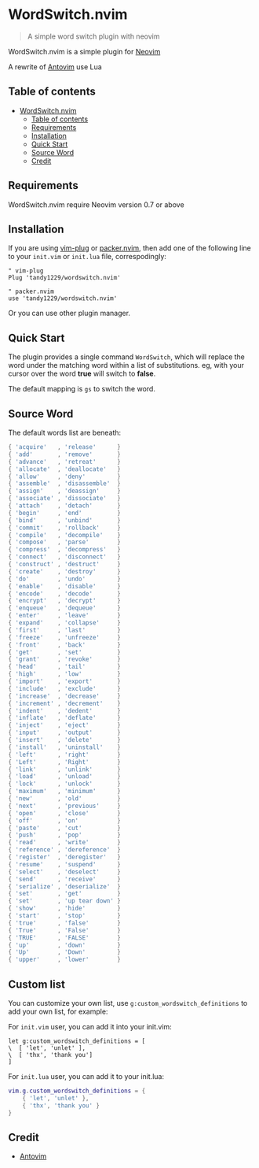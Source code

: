 # WordSwitch.nvim

> A simple word switch plugin with neovim

WordSwitch.nvim is a simple plugin for [Neovim](https://neovim.io)

A rewrite of [Antovim](https://github.com/jwarby/antovim) use Lua

## Table of contents

<!-- @import "[TOC]" {cmd="toc" depthFrom=1 depthTo=6 orderedList=false} -->

<!-- code_chunk_output -->

- [WordSwitch.nvim](#wordswitchnvim)
  - [Table of contents](#table-of-contents)
  - [Requirements](#requirements)
  - [Installation](#installation)
  - [Quick Start](#quick-start)
  - [Source Word](#source-word)
  - [Credit](#credit)

<!-- /code_chunk_output -->

## Requirements

WordSwitch.nvim require Neovim version 0.7 or above

## Installation

If you are using [vim-plug](https://github.com/junegunn/vim-plug) or [packer.nvim](https://github.com/wbthomason/packer.nvim), then add one of the following line to your `init.vim` or `init.lua` file, correspodingly:

```vim
" vim-plug
Plug 'tandy1229/wordswitch.nvim'

" packer.nvim
use 'tandy1229/wordswitch.nvim'
```

Or you can use other plugin manager.

## Quick Start

The plugin provides a single command `WordSwitch`, which will replace the word under the matching word within a list of substitutions. eg, with your cursor over the word **true** will switch to **false**.

The default mapping is `gs` to switch the word.

## Source Word

The default words list are beneath:

```lua
{ 'acquire'   , 'release'      }
{ 'add'       , 'remove'       }
{ 'advance'   , 'retreat'      }
{ 'allocate'  , 'deallocate'   }
{ 'allow'     , 'deny'         }
{ 'assemble'  , 'disassemble'  }
{ 'assign'    , 'deassign'     }
{ 'associate' , 'dissociate'   }
{ 'attach'    , 'detach'       }
{ 'begin'     , 'end'          }
{ 'bind'      , 'unbind'       }
{ 'commit'    , 'rollback'     }
{ 'compile'   , 'decompile'    }
{ 'compose'   , 'parse'        }
{ 'compress'  , 'decompress'   }
{ 'connect'   , 'disconnect'   }
{ 'construct' , 'destruct'     }
{ 'create'    , 'destroy'      }
{ 'do'        , 'undo'         }
{ 'enable'    , 'disable'      }
{ 'encode'    , 'decode'       }
{ 'encrypt'   , 'decrypt'      }
{ 'enqueue'   , 'dequeue'      }
{ 'enter'     , 'leave'        }
{ 'expand'    , 'collapse'     }
{ 'first'     , 'last'         }
{ 'freeze'    , 'unfreeze'     }
{ 'front'     , 'back'         }
{ 'get'       , 'set'          }
{ 'grant'     , 'revoke'       }
{ 'head'      , 'tail'         }
{ 'high'      , 'low'          }
{ 'import'    , 'export'       }
{ 'include'   , 'exclude'      }
{ 'increase'  , 'decrease'     }
{ 'increment' , 'decrement'    }
{ 'indent'    , 'dedent'       }
{ 'inflate'   , 'deflate'      }
{ 'inject'    , 'eject'        }
{ 'input'     , 'output'       }
{ 'insert'    , 'delete'       }
{ 'install'   , 'uninstall'    }
{ 'left'      , 'right'        }
{ 'Left'      , 'Right'        }
{ 'link'      , 'unlink'       }
{ 'load'      , 'unload'       }
{ 'lock'      , 'unlock'       }
{ 'maximum'   , 'minimum'      }
{ 'new'       , 'old'          }
{ 'next'      , 'previous'     }
{ 'open'      , 'close'        }
{ 'off'       , 'on'           }
{ 'paste'     , 'cut'          }
{ 'push'      , 'pop'          }
{ 'read'      , 'write'        }
{ 'reference' , 'dereference'  }
{ 'register'  , 'deregister'   }
{ 'resume'    , 'suspend'      }
{ 'select'    , 'deselect'     }
{ 'send'      , 'receive'      }
{ 'serialize' , 'deserialize'  }
{ 'set'       , 'get'          }
{ 'set'       , 'up tear down' }
{ 'show'      , 'hide'         }
{ 'start'     , 'stop'         }
{ 'true'      , 'false'        }
{ 'True'      , 'False'        }
{ 'TRUE'      , 'FALSE'        }
{ 'up'        , 'down'         }
{ 'Up'        , 'Down'         }
{ 'upper'     , 'lower'        }
```

## Custom list

You can customize your own list, use `g:custom_wordswitch_definitions` to add your own list, for example:

For `init.vim` user, you can add it into your init.vim:

```vim
let g:custom_wordswitch_definitions = [
\  [ 'let', 'unlet' ],
\  [ 'thx', 'thank you']
]
```

For `init.lua` user, you can add it to your init.lua:

```lua
vim.g.custom_wordswitch_definitions = {
    { 'let', 'unlet' },
    { 'thx', 'thank you' }
}
```

## Credit

- [Antovim](https://github.com/jwarby/antovim)

